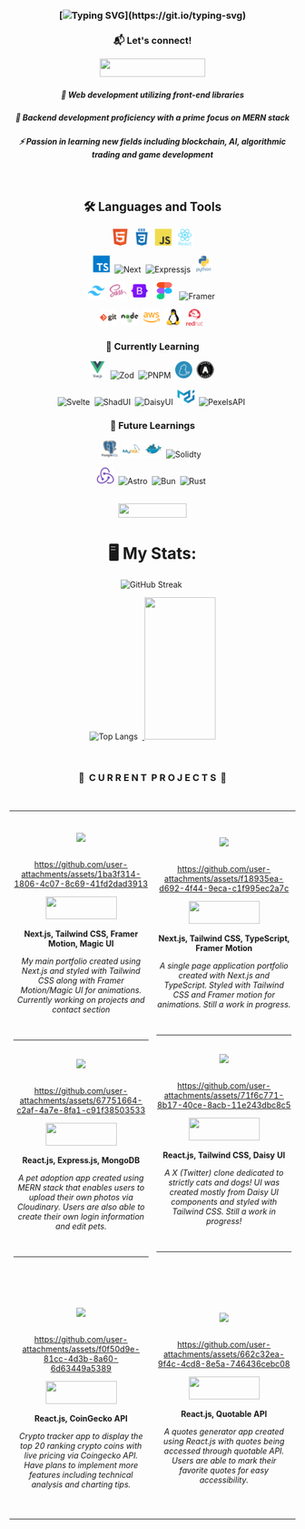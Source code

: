 <!--
************************************ 
TODO: 
- gh action or yml config to set a tags to open in new window***
- fix row 5 & 6 table row/data tags. background color not matching***
- table layout in mobile view***
- update project description summary
- check for duplicate , unclosed tags
- create row branch to display all projects to rows for comparison

*******************************
-->

<div id="header" align="center">


 ### [![Typing SVG](https://readme-typing-svg.demolab.com?font=JetBrains+Mono&weight=500&size=21&duration=2500&pause=300&color=F7F7F7&background=000000&center=true&random=false&width=435&height=256&lines=%F0%9F%91%A8%E2%80%8D%F0%9F%92%BB+Hello+World!;%F0%9F%96%90%EF%B8%8F+The+names+Jason+(%F0%9F%9A%ABnot+json);%E2%98%95+And+I+am+an;%F0%9F%AA%84++Aspiring+Full-Stack+Developer!)](https://git.io/typing-svg)
<div id="badges">


 

  ### 📬 Let's connect! 
  <a href="mailto:jason.json@hotmail.com" title="Contact Me">
   <img src="https://img.shields.io/badge/Microsoft_Outlook-0078D4?style=for-the-badge&logo=microsoft-outlook&logoColor=white&" width="186" height="32"/>
  </a>

</div>
  
##### :telescope: Web development utilizing front-end libraries

##### :seedling: Backend development proficiency with a prime focus on MERN stack

##### :zap: Passion in learning new fields including blockchain, AI, algorithmic trading and game development

<br>

## :hammer_and_wrench: Languages and Tools

<div>

  <img src="https://github.com/devicons/devicon/blob/master/icons/html5/html5-original.svg" title="HTML5" alt="HTML" width="30" height="30"/>&nbsp;
  <img src="https://github.com/devicons/devicon/blob/master/icons/css3/css3-plain-wordmark.svg"  title="CS3" alt="CSS" width="30" height="30"/>&nbsp;
  <img src="https://github.com/devicons/devicon/blob/master/icons/javascript/javascript-original.svg" title="JavaScript" alt="JavaScript" width="30" height="30"/>&nbsp;
  <img src="https://github.com/devicons/devicon/blob/master/icons/react/react-original-wordmark.svg" title="React" alt="React" width="30" height="30"/>

  <img src="https://github.com/devicons/devicon/blob/master/icons/typescript/typescript-original.svg" title="Typescript" alt="Typescript" width="30" height="30"/>&nbsp;
  <img src="https://img.icons8.com/nolan/64/nextjs.png" title="Next" alt="Next" width="30" height="30"/>&nbsp;
  <img src="https://ajeetchaulagain.com/static/7cb4af597964b0911fe71cb2f8148d64/8d565/express-js.webp" title="Expressjs" alt="Expressjs" width="30" height="30"/>&nbsp;
  <img src="https://github.com/devicons/devicon/blob/master/icons/python/python-original-wordmark.svg" title="Python" alt="Python" width="30" height="30"/>

  <img src="https://github.com/devicons/devicon/blob/master/icons/tailwindcss/tailwindcss-original.svg" title="TailwindCSS" alt="TailwindCSS" width="30" height="30"/>&nbsp;
  <img src="https://github.com/devicons/devicon/blob/master/icons/sass/sass-original.svg" title="Sass" alt="Sass" width="30" height="30"/>&nbsp;
  <img src="https://github.com/devicons/devicon/blob/master/icons/bootstrap/bootstrap-original.svg"  title="Bootstrap" alt="Bootstrap" width="30" height="30"/>&nbsp;
  <img src="https://github.com/devicons/devicon/blob/master/icons/figma/figma-original.svg" title="Figma" alt="Figma" width="40" height="30"/>&nbsp;
  <img src="https://cdn.worldvectorlogo.com/logos/framer-motion.svg" title="Framer" alt="Framer" width="30" height="30"/>&nbsp;

  <img src="https://github.com/devicons/devicon/blob/master/icons/git/git-original-wordmark.svg" title="Git" alt="Git" width="30" height="30"/>&nbsp;
  <img src="https://github.com/devicons/devicon/blob/master/icons/nodejs/nodejs-original-wordmark.svg" title="NodeJS" alt="NodeJS" width="30" height="30"/>&nbsp;
  <img src="https://github.com/devicons/devicon/blob/master/icons/amazonwebservices/amazonwebservices-plain-wordmark.svg" title="AWS" alt="AWS" width="30" height="30"/>&nbsp;
  <img src="https://github.com/devicons/devicon/blob/master/icons/linux/linux-original.svg" title="Linux" alt="Linux" width="30" height="30"/>&nbsp;
  <img src="https://github.com/devicons/devicon/blob/master/icons/redhat/redhat-plain-wordmark.svg" title="Redhat" alt="Redhat" width="30" height="30"/>&nbsp;
 
</div>

### 📆 Currently Learning 

<div>
  <img src="https://github.com/devicons/devicon/blob/master/icons/vuejs/vuejs-original-wordmark.svg" title="OAuth" alt="OAuth" width="30" height="30"/>&nbsp;
  <img src="https://zod.dev/logo.svg" title="Zod" alt="Zod" width="30" height="30"/>&nbsp;
  <img src="https://pnpm.io/assets/images/pnpm-light-477811893d2e1c4ad4b10345c442282e.svg" title="PNPM" alt="PNPM" width="30" height="30"/>&nbsp;
  <img src="https://github.com/devicons/devicon/blob/master/icons/yarn/yarn-original.svg" title="Yarn" alt="Yarn" width="30" height="30"/>&nbsp;
  <img src="https://github.com/devicons/devicon/blob/master/icons/oauth/oauth-original.svg" title="OAuth" alt="OAuth" width="30" height="30"/>&nbsp;


  <img src="https://bestofjs.org/logos/svelte.dark.svg" title="Svelte" alt="Svelte" width="30" height="30"/>&nbsp;
  <img src="https://avatars.githubusercontent.com/u/139895814?s=280&v=4" title="ShadUI" alt="ShadUI" width="30" height="30"/>&nbsp;
  <img src="https://bestofjs.org/logos/daisy.dark.svg" title="DaisyUI" alt="DaisyUI" width="30" height="30"/>&nbsp;
  <img src="https://github.com/devicons/devicon/blob/master/icons/materialui/materialui-original.svg" title="MaterialUI" alt="MaterialUI" width="30" height="30"/>&nbsp;
  <img src="https://play-lh.googleusercontent.com/KtFwMsqVzBBpTFc8vR5SZRCNBvqknlWurnzTRl4J-2kdZhoM04LjklX9Vh8pl-fYfpU" title="PexelsAPI" alt="PexelsAPI" width="30" height="30"/>&nbsp;

</div>

### 📌 Future Learnings
<div>
  <img src="https://github.com/devicons/devicon/blob/master/icons/postgresql/postgresql-original-wordmark.svg" title="PostGreSQL" alt="PostGreSQL" width="30" height="30"/>&nbsp;
  <img src="https://github.com/devicons/devicon/blob/master/icons/mysql/mysql-original-wordmark.svg" title="MySQL" alt="MySQL" width="30" height="30"/>&nbsp;
  <img src="https://github.com/devicons/devicon/blob/master/icons/docker/docker-original.svg" title="Docker" alt="Docker" width="30" height="30"/>&nbsp;
  <img src="https://soliditylang.org/assets/siteicon.svg" title="Solidty" alt="Solidty" width="30" height="30"/>&nbsp;

  <img src="https://github.com/devicons/devicon/blob/master/icons/redux/redux-original.svg" title="Redux" alt="Redux" width="30" height="30"/>&nbsp;
  <img src="https://img.icons8.com/nolan/64/astro-js.png" title="Astro" alt="Astro" width="30" height="30"/>&nbsp;
  <img src="https://bestofjs.org/logos/bun.dark.svg" title="Bun"  alt="Bun" width="30" height="30"/>&nbsp;
  <img src="https://cdn.iconscout.com/icon/free/png-512/free-rust-3627930-3029156.png?f=webp&w=256" title="Rust"  alt="Rust" width="30" height="30"/>&nbsp;

</div>

<br>

<div>
<img src="https://komarev.com/ghpvc/?username=Jaycelab&style=flat-square&color=blue" alt="" width="120" height="25"/>
</div>

# 🖥️ My Stats:

<div>




  ![GitHub Streak](http://github-readme-streak-stats.herokuapp.com?user=jaycelab&theme=dark&background=000000&hide_border=true)&nbsp;

  ![Top Langs](https://github-readme-stats.vercel.app/api/top-langs/?username=jaycelab&layout=donut&theme=dark&background=000000&hide_border=true&langs_count=10)&nbsp;&nbsp;<a href="https://typingstats.com/profile/jaycelab&ref=badge" target="_top">
  <img src="https://data.typeracer.com/misc/badge?user=jaycelab" border="0" width="125" height="250"  />
  </a>  

</div>  

<br>

<h3 align="center">🥅&nbsp;&nbsp;C U R R E N T&nbsp; P R O J E C T S&nbsp;&nbsp;🥅</h3>

<br>

<!--*********OPTION #1**********-->

<div align="center">
<table>
<tr>
<td width="50%">
<div align="center" >  
 
 <br>
  <br>
 
<div align="center" >  
  <a align="center" href="https://github.com/Jaycelab/Portfolio" title="Main Portfolio" width="50%">
    <img align="center" height="115" src="https://github-readme-stats-git-masterrstaa-rickstaa.vercel.app/api/pin/?username=Jaycelab&description=test1&repo=Portfolio&theme=dark&icon_color=a91717&background=000000&hide_border=true">
  </a>

<br>



<br>

https://github.com/user-attachments/assets/1ba3f314-1806-4c07-8c69-41fd2dad3913

<p>
<a href="https://portfolio-mu-drab-93.vercel.app/" target="_blank">
<img src="https://img.shields.io/badge/-LIVE_DEMO-green?style=for-the-badge&color=A91717"  width="125" height="40"/>
</a>
</p>
<p><strong>Next.js, Tailwind CSS, Framer Motion, Magic UI </strong></p>
<p> <i>My main portfolio created using Next.js and styled with Tailwind CSS along with Framer Motion/Magic UI for animations. Currently working on projects and contact section </i></p>

<br>
<hr>



</div>

<div align="center" >  

 <br>

 <a align="center" href="https://github.com/Jaycelab/Fur-City-Adoption-Express" title="Pet Adoption" width="50%">
    <img align="center" height="115" src="https://github-readme-stats-git-masterrstaa-rickstaa.vercel.app/api/pin/?username=Jaycelab&description=test1&repo=Fur-City-Adoption-Express&theme=dark&icon_color=00FF00&background=000000&hide_border=true">
  </a>
  
<br>


<br>

https://github.com/user-attachments/assets/67751664-c2af-4a7e-8fa1-c91f38503533

<p>
    
<a href="https://fur-city-adoption.netlify.app/" target="_blank">
<img src="https://img.shields.io/badge/-LIVE_DEMO-green?style=for-the-badge&color=A91717"  width="125" height="40"/>
</a>
</p>
<p><strong>React.js, Express.js, MongoDB</strong></p>
<p><i>A pet adoption app created using MERN stack that enables users to upload their own photos via Cloudinary. Users are also able to create their own login information and edit pets.</i></p>

<br>
<hr>

</div>

<br>
<br>


</td>



<td width="50%">
<div align="center" >  

 <br>
  <br>

 <a align="center" href="https://github.com/Jaycelab/Portfolio-2" title="Mini Portfolio" width="50%">
    <img align="center" height="115" src="https://github-readme-stats-git-masterrstaa-rickstaa.vercel.app/api/pin/?username=Jaycelab&description=test1&repo=Portfolio-2&theme=dark&icon_color=a91717&background=000000&hide_border=true">
  </a>
 
<br>


<br>

https://github.com/user-attachments/assets/f18935ea-d692-4f44-9eca-c1f995ec2a7c

<p>
<a href="https://portfolio-2-coral-chi.vercel.app/" target="_blank">
<img src="https://img.shields.io/badge/-LIVE_DEMO-green?style=for-the-badge&color=A91717"  width="125" height="40"/>
</a>
</p>
<p><strong>Next.js, Tailwind CSS, TypeScript, Framer Motion</strong></p>
<p> <i>A single page application portfolio created with Next.js and TypeScript. Styled with Tailwind CSS and Framer motion for animations. Still a work in progress. </i></p>

<br>
<hr>

</div>

<div align="center" >  

 <br>
 
  <a align="center" href="https://github.com/Jaycelab/X-MERN-Clone" title="X Clone" width="50%">
    <img align="center" height="115" src="https://github-readme-stats-git-masterrstaa-rickstaa.vercel.app/api/pin/?username=Jaycelab&description=test1&repo=X-MERN-Clone&theme=dark&icon_color=00FF00&background=000000&hide_border=true">
  </a>
 
<br>


<br>

https://github.com/user-attachments/assets/71f6c771-8b17-40ce-8acb-11e243dbc8c5

<p> 
<a href="https://x-mern-clone.vercel.app/" target="_blank">
<img src="https://img.shields.io/badge/-LIVE_DEMO-green?style=for-the-badge&color=A91717"  width="125" height="40"/>
</a>  
</a>
</p>
<p><strong>React.js, Tailwind CSS, Daisy UI</strong></p></p>
<p> <i>A X (Twitter) clone dedicated to strictly cats and dogs! UI was created mostly from Daisy UI components and styled with Tailwind CSS. Still a work in progress! </i></p>

<br>
<hr>

</div>

<br>
<br>

<!--TABLE END -->

<!--*********OPTION #2**********-->

<!--New table row and data.
Reponsiveness OK, however does not have a clear background?-->

<!--Container Start-->
<div align="center">
<!--Table Row-->
<tr>
<td width="50%">
 
<!--Project Start-->
<div align="center" >  

<br>
 <br>

<a align="center" href="https://github.com/Jaycelab/Crypto-Tracker" title="Crypto Tracker" width="50%">
<img align="center" height="115" src="https://github-readme-stats-git-masterrstaa-rickstaa.vercel.app/api/pin/?username=Jaycelab&description=test1&repo=Crypto-Tracker&theme=dark&icon_color=00BFFF&background=000000&hide_border=true">
</a>
  
<br>


<br>

https://github.com/user-attachments/assets/f0f50d9e-81cc-4d3b-8a60-6d63449a5389

<p>    
<a href="https://crypto-tracker-nine-kappa.vercel.app/" target="_blank">
<img src="https://img.shields.io/badge/-LIVE_DEMO-green?style=for-the-badge&color=A91717"  width="125" height="40"/>
</a> 
</p>
<p><strong>React.js, CoinGecko API</strong></p>
<p> <i>Crypto tracker app to display the top 20 ranking crypto coins with live pricing via Coingecko API. Have plans to implement more features including technical analysis and charting tips. </i></p>
<!--Project End>
<br>

</div>
<!--Container End-->
<br>
<br>

<!--Table Start-->
<td width="50%">
<div align="center" >  

<br>
 <br>

<a align="center" href="https://github.com/Jaycelab/Quotes-App" title="Quotes-App" width="50%">
<img align="center" height="115" src="https://github-readme-stats-git-masterrstaa-rickstaa.vercel.app/api/pin/?username=Jaycelab&description=test1&repo=Quotes-Generator&theme=dark&icon_color=00BFFF&background=000000&hide_border=true">
</a>
 
<br>


<br>

https://github.com/user-attachments/assets/662c32ea-9f4c-4cd8-8e5a-746436cebc08

<p>
<a href="https://jaycelab.github.io/Quotes-Generator/" target="_blank">
<img src="https://img.shields.io/badge/-LIVE_DEMO-green?style=for-the-badge&color=A91717"  width="125" height="40"/>
</a>
</p>
<p><strong>React.js, Quotable API</strong></p>
<p> <i>A quotes generator app created using React.js with quotes being accessed through quotable API. Users are able to mark their favorite quotes for easy accessibility. </i></p>
<!--Project End>
<br>

</div>
<!--Container End-->
<br>
<br>

</td>
<!--End Table Data-->
